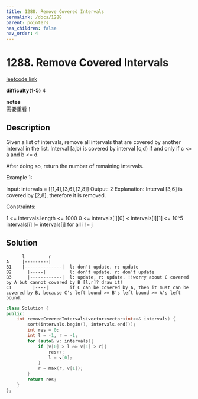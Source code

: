 ```yaml
---
title: 1288. Remove Covered Intervals
permalink: /docs/1288
parent: pointers
has_children: false
nav_order: 4
---
```

# 1288. Remove Covered Intervals
[leetcode link](https://leetcode.com/problems/remove-covered-intervals/)

**difficulty(1-5)** 
4

**notes**   
需要重看！

## Description
Given a list of intervals, remove all intervals that are covered by another interval in the list. Interval [a,b) is covered by interval [c,d) if and only if c <= a and b <= d.

After doing so, return the number of remaining intervals.

 

Example 1:

Input: intervals = [[1,4],[3,6],[2,8]]
Output: 2
Explanation: Interval [3,6] is covered by [2,8], therefore it is removed.
 

Constraints:

1 <= intervals.length <= 1000
0 <= intervals[i][0] < intervals[i][1] <= 10^5
intervals[i] != intervals[j] for all i != j

## Solution
```   
      l         r
A     |---------|
B1    |--------------|  l: don't update, r: update
B2      |-----|         l: don't update, r: don't update
B3      |------------|  l: update, r: update. !!worry about C covered by A but cannot covered by B [l,r]? draw it!
C1        |----|        if C can be covered by A, then it must can be covered by B, because C's left bound >= B's left bound >= A's left bound.
```
```c++
class Solution {
public:
    int removeCoveredIntervals(vector<vector<int>>& intervals) {
        sort(intervals.begin(), intervals.end());
        int res = 0;
        int l = -1, r = -1;
        for (auto& v: intervals){
            if (v[0] > l && v[1] > r){
                res++;
                l = v[0];
            }
            r = max(r, v[1]);            
        }
        return res;
    }
};
```

<!-- 
Default label
{: .label }

Blue label
{: .label .label-blue }

Stable
{: .label .label-green }

New release
{: .label .label-purple }

Coming soon
{: .label .label-yellow }

Deprecated
{: .label .label-red } -->
